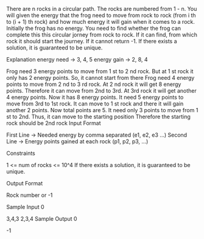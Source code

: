 There are n rocks in a circular path. The rocks are numbered from 1 - n. You will given the energy that the frog need to move from rock to rock (from i th to (i + 1) th rock) and how much energy it will gain when it comes to a rock. Initially the frog has no energy. You need to find whether the frog can complete this this circular jorney from rock to rock. If it can find, from which rock it should start the journey. If it cannot return -1. If there exists a solution, it is guaranteed to be unique.

Explanation energy need -> 3, 4, 5 energy gain -> 2, 8, 4

Frog need 3 energy points to move from 1 st to 2 nd rock. But at 1 st rock it only has 2 energy points. So, it cannot start from there
Frog need 4 energy points to move from 2 nd to 3 rd rock. At 2 nd rock it will get 8 energy points. Therefore it can move from 2nd to 3rd. At 3rd rock it will get another 4 energy points. Now it has 8 energy points. It need 5 energy points to move from 3rd to 1st rock. It can move to 1 st rock and there it will gain another 2 points. Now total points are 5. It need only 3 points to move from 1 st to 2nd. Thus, it can move to the starting position
Therefore the starting rock should be 2nd rock
Input Format

First Line -> Needed energy by comma separated (e1, e2, e3 ...) Second Line -> Energy points gained at each rock (p1, p2, p3, ...)

Constraints

1 <= num of rocks <= 10^4 If there exists a solution, it is guaranteed to be unique.

Output Format

Rock number or -1

Sample Input 0

3,4,3
2,3,4
Sample Output 0

-1